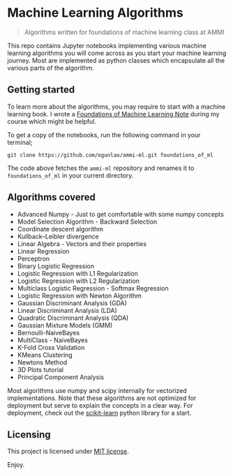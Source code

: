 # Machine Learning Algorithms
> Algorithms written for foundations of machine learning class at AMMI

This repo contains Jupyter notebooks implementing various machine learning algorithms you will come across as you start your machine learning journey. Most are implemented as python classes which encapsulate all the various parts of the algorithm.

## Getting started

To learn more about the algorithms, you may require to start with a machine learning book. I wrote a [Foundations of Machine Learning Note](https://github.com/ogunlao/foundations-of-machine-learning-notes/blob/master/foundations_of_ml.pdf) during my course which might be helpful.

To get a copy of the notebooks, run the following command in your terminal;

```shell
git clone https://github.com/ogunlao/ammi-ml.git foundations_of_ml
```

The code above fetches the `ammi-ml` repository and renames it to `foundations_of_ml` in your current directory.

## Algorithms covered

- Advanced Numpy - Just to get comfortable with some numpy concepts
- Model Selection Algorithm - Backward Selection
- Coordinate descent algorithm
- Kullback–Leibler divergence
- Linear Algebra - Vectors and their properties
- Linear Regression
- Perceptron
- Binary Logistic Regression
- Logistic Regression with L1 Regularization
- Logistic Regression with L2 Regularization
- Multiclass Logistic Regression - Softmax Regression
- Logistic Regression with Newton Algorithm
- Gaussian Discriminant Analysis (GDA)
- Linear Discriminant Analysis (LDA)
- Quadratic Discriminant Analysis (QDA)
- Gaussian Mixture Models (GMM)
- Bernoulli-NaiveBayes
- MultiClass - NaiveBayes
- K-Fold Cross Validation
- KMeans Clustering
- Newtons Method
- 3D Plots tutorial
- Principal Component Analysis

Most algorithms use numpy and scipy internally for vectorized implementations. Note that these algorithms are not optimized for deployment but serve to explain the concepts in a clear way. For deployment, check out the [scikit-learn](https://scikit-learn.org/) python library for a start.

## Licensing

This project is licensed under [MIT license](https://choosealicense.com/licenses/mit/).


Enjoy.